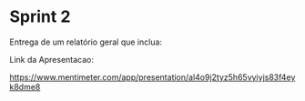# Sprint 2

Entrega de um relatório geral que inclua:

Link da Apresentacao:

https://www.mentimeter.com/app/presentation/al4o9j2tyz5h65vyiyjs83f4eyk8dme8
